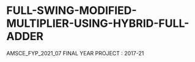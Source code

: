 # FULL-SWING-MODIFIED-MULTIPLIER-USING-HYBRID-FULL-ADDER
AMSCE_FYP_2021_07 
FINAL YEAR PROJECT : 2017-21
